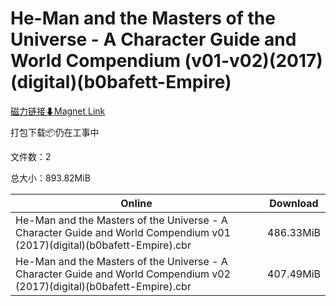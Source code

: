 # He-Man and the Masters of the Universe - A Character Guide and World Compendium (v01-v02)(2017)(digital)(b0bafett-Empire)

[磁力链接⬇Magnet Link](magnet:?xt=urn:btih:dbf0eb0adfa6decd6c4715d3ebe89d5e6b3b038d&dn=He-Man%20and%20the%20Masters%20of%20the%20Universe%20-%20A%20Character%20Guide%20and%20World%20Compendium%20%28v01-v02%29%282017%29%28digital%29%28b0bafett-Empire%29)

打包下载📦仍在工事中

文件数：2

总大小：893.82MiB

Online | Download
--- | ---
He-Man and the Masters of the Universe - A Character Guide and World Compendium v01 (2017)(digital)(b0bafett-Empire).cbr | 486.33MiB
He-Man and the Masters of the Universe - A Character Guide and World Compendium v02 (2017)(digital)(b0bafett-Empire).cbr | 407.49MiB